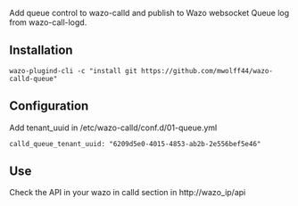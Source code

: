 Add queue control to wazo-calld and publish to Wazo websocket Queue log from wazo-call-logd.

Installation
------------

    wazo-plugind-cli -c "install git https://github.com/mwolff44/wazo-calld-queue"

Configuration
-------------

Add tenant_uuid in /etc/wazo-calld/conf.d/01-queue.yml

```
calld_queue_tenant_uuid: "6209d5e0-4015-4853-ab2b-2e556bef5e46"
```

Use
---

Check the API in your wazo in calld section in http://wazo_ip/api

